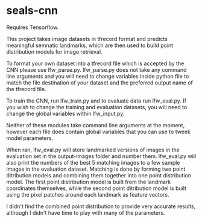 # seals-cnn

Requires Tensorflow.

This project takes image datasets in tfrecord format and predicts meaningful semnatic landmarks, which are then used to build
point distribution models for image retrieval. 

To format your own dataset into a tfrecord file which is accepted by the CNN please use lfw_parse.py. lfw_parse.py does not take any command line arguments and you will need to change variables inside python file to match the file destination of your dataset and the preferred output name of the tfrecord file.

To train the CNN, run lfw_train.py and to evaluate data run lfw_eval.py. If you wish to change the training and evaluation datasets, you will need to change the global variables within lfw_input.py.

Neither of these modules take command line arguments at the moment, however each file does contain global variables that you can use to tweek model parameters.

When ran, lfw_eval.py will store landmarked versions of images in the evaluation set in the output-images folder and number them. lfw_eval.py will also print the numbers of the best 5 matching images to a few sample images in the evaluation dataset. Matching is done by forming two point ditribution models and combining them together into one point distribution model. The first point distribution model is built from the landmark coordinates themselves, while the second point ditribution model is built using the pixel patches around each landmark as feature vectors.

I didn't find the combined point distribution to provide very accurate results, although I didn't have time to play with many of the parameters.
 
